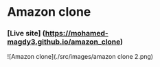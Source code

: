 # Amazon clone
### [Live site] (https://mohamed-magdy3.github.io/amazon_clone)

![Amazon clone](./src/images/amazon clone 2.png)

